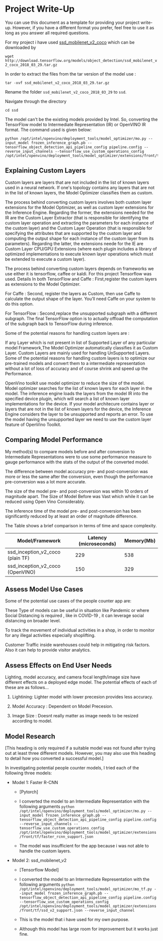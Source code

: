 # Project Write-Up

You can use this document as a template for providing your project write-up. However, if you
have a different format you prefer, feel free to use it as long as you answer all required
questions.

For my project i have used [ssd_mobilenet_v2_coco](http://download.tensorflow.org/models/object_detection/ssd_mobilenet_v2_coco_2018_03_29.tar.gz) which can be downloaded by 

```wget http://download.tensorflow.org/models/object_detection/ssd_mobilenet_v2_coco_2018_03_29.tar.gz```

In order to extract the files from the tar version of the model use :

```
tar -xvf ssd_mobilenet_v2_coco_2018_03_29.tar.gz
```

Rename the folder ```ssd_mobilenet_v2_coco_2018_03_29``` to  ```ssd```.

Navigate through the directory 

```
cd ssd
```

The model can't be the existing models provided by Intel. So, converting the TensorFlow model to Intermediate Representation (IR) or OpenVINO IR format. The command used is given below:

```
python /opt/intel/openvino/deployment_tools/model_optimizer/mo.py --input_model frozen_inference_graph.pb --tensorflow_object_detection_api_pipeline_config pipeline.config --reverse_input_channels --tensorflow_use_custom_operations_config /opt/intel/openvino/deployment_tools/model_optimizer/extensions/front/tf/ssd_v2_support.json
```



## Explaining Custom Layers

Custom layers are layers that are not included in the list of known layers used in a neural network. If one's topology contains any layers that are not in the list of known layers, the Model Optimizer classifies them as custom.

The process behind converting custom layers involves both custom layer extensions for the Model Optimizer, as well as custom layer extensions for the Inference Engine. Regarding the former, the extensions needed for the IR are the Custom Layer Extractor (that is responsible for identifying the custom layer operation and extracting the parameters for each instance of the custom layer) and the Custom Layer Operation (that is responsible for specifying the attributes that are supported by the custom layer and computing the output shape for each instance of the custom layer from its parameters). Regarding the latter, the extensions neede for the IE are Custom Layer CPU/GPU Extensions (where each plugin includes a library of optimized implementations to execute known layer operations which must be extended to execute a custom layer).

The process behind converting custom layers depends on frameworks we use either it is tensorflow, caffee or kaldi. For this project Tensorflow was used. Details
In both TensorFlow and Caffe : First,register the custom layers as extensions to the Model Optimizer.

For Caffe :
Second, register the layers as Custom, then use Caffe to calculate the output shape of the layer. You’ll need Caffe on your system to do this option.

For TensorFlow :
Second,replace the unsupported subgraph with a different subgraph. The final TensorFlow option is to actually offload the computation of the subgraph back to TensorFlow during inference.

Some of the potential reasons for handling custom layers are :

If any Layer which is not present in list of Supported Layer of any particular model Framework,The Model Optimizer automatically classifies it as Custom Layer.
Custom Layers are mainly used for handling UnSupported Layers.
Some of the potential reasons for handling custom layers is to optimize our pre-trained models and convert them to a intermediate representation without a lot of loss of accuracy and of course shrink and speed up the Performance.

OpenVino toolkit use model optimizer to reduce the size of the model. Model optimizer searches for the list of known layers for each layer in the model. The inference engine loads the layers from the model IR into the specified device plugin, which will search a list of known layer implementations for the device. If your model architecure contains layer or layers that are not in the list of known layers for the device, the Inference Engine considers the layer to be unsupported and reports an error. To use the model having the unsupported layer we need to use the custom layer feature of OpenVino Toolkit.



## Comparing Model Performance

My method(s) to compare models before and after conversion to Intermediate Representations were to use some performance measure to gauge performance with the stats of the output of the converted model.

The difference between model accuracy pre- and post-conversion was more or less the same after the conversion, even though the performance pre-conversion was a lot more accurate.

The size of the model pre- and post-conversion was within 10 orders of magnitude apart. The Size of Model Before was Vast which while it can be reduced using Open Vino Considerably.

The inference time of the model pre- and post-conversion has been significantly reduced by at least an order of magnitude difference.

The Table shows a brief comparison in terms of time and space complexity.

| Model/Framework                   | Latency (microseconds) |Memory(Mb)    |
| ----------------------------------| -----------------------| -------------|
| ssd_inception_v2_coco (plain TF)  | 229                    |538           |
|ssd_inception_v2_coco (OpenVINO)   | 150                    |329           |


## Assess Model Use Cases

Some of the potential use cases of the people counter app are:

These Type of models can be useful in situation like Pandemic or where Social Distancing is required , like in COVID-19 , it can leverage social distancing on broader level.

To track the movement of individual activities in a shop, in order to monitor for any illegal activities especially shoplifting.

Customer Traffic inside warehouses could help in mitigating risk factors. Also it can help to provide visitor analytics.


## Assess Effects on End User Needs

Lighting, model accuracy, and camera focal length/image size have different effects on a
deployed edge model. The potential effects of each of these are as follows...

1) Lightining: Lighter model with lower precesion provides less accuracy.

2) Model Accuracy : Dependent on Model Precesion.

3) Image Size : Doesnt really matter as image needs to be resized according to model.

## Model Research

[This heading is only required if a suitable model was not found after trying out at least three
different models. However, you may also use this heading to detail how you converted 
a successful model.]

In investigating potential people counter models, I tried each of the following three models:

- Model 1: Faster R-CNN
  - [Pytorch]
  - I converted the model to an Intermediate Representation with the following arguments ```python /opt/intel/openvino/deployment_tools/model_optimizer/mo.py --input_model frozen_inference_graph.pb --tensorflow_object_detection_api_pipeline_config pipeline.config --reverse_input_channels --tensorflow_use_custom_operations_config /opt/intel/openvino/deployment_tools/model_optimizer/extensions/front/tf/faster_rcnn_support.json```
  
  - The model was insufficient for the app because i was not able to handle the custom layers.
  
- Model 2: ssd_mobilenet_v2 
  - [Tensorflow Model]
  - I converted the model to an Intermediate Representation with the following arguments 
  ```python /opt/intel/openvino/deployment_tools/model_optimizer/mo_tf.py --input_model frozen_inference_graph.pb --tensorflow_object_detection_api_pipeline_config pipeline.config --tensorflow_use_custom_operations_config /opt/intel/openvino/deployment_tools/model_optimizer/extensions/front/tf/ssd_v2_support.json --reverse_input_channel```

  - This is the model that i have used for my own purpose.
  - Although this model has large room for improvement but it works just fine.

